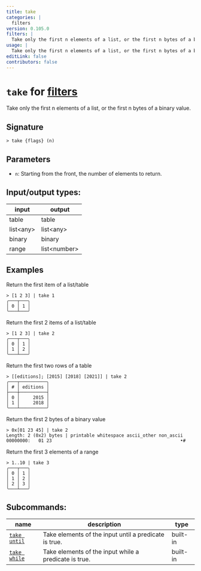 ```yaml
---
title: take
categories: |
  filters
version: 0.105.0
filters: |
  Take only the first n elements of a list, or the first n bytes of a binary value.
usage: |
  Take only the first n elements of a list, or the first n bytes of a binary value.
editLink: false
contributors: false
---
```

<!-- This file is automatically generated. Please edit the command in https://github.com/nushell/nushell instead. -->

# `take` for [filters](/commands/categories/filters.md)

<div class='command-title'>Take only the first n elements of a list, or the first n bytes of a binary value.</div>

## Signature

```> take {flags} (n)```

## Parameters

 -  `n`: Starting from the front, the number of elements to return.


## Input/output types:

| input     | output       |
| --------- | ------------ |
| table     | table        |
| list&lt;any&gt; | list&lt;any&gt;    |
| binary    | binary       |
| range     | list&lt;number&gt; |
## Examples

Return the first item of a list/table
```nu
> [1 2 3] | take 1
╭───┬───╮
│ 0 │ 1 │
╰───┴───╯

```

Return the first 2 items of a list/table
```nu
> [1 2 3] | take 2
╭───┬───╮
│ 0 │ 1 │
│ 1 │ 2 │
╰───┴───╯

```

Return the first two rows of a table
```nu
> [[editions]; [2015] [2018] [2021]] | take 2
╭───┬──────────╮
│ # │ editions │
├───┼──────────┤
│ 0 │     2015 │
│ 1 │     2018 │
╰───┴──────────╯

```

Return the first 2 bytes of a binary value
```nu
> 0x[01 23 45] | take 2
Length: 2 (0x2) bytes | printable whitespace ascii_other non_ascii
00000000:   01 23                                                •#

```

Return the first 3 elements of a range
```nu
> 1..10 | take 3
╭───┬───╮
│ 0 │ 1 │
│ 1 │ 2 │
│ 2 │ 3 │
╰───┴───╯

```


## Subcommands:

| name                                         | description                                           | type     |
| -------------------------------------------- | ----------------------------------------------------- | -------- |
| [`take until`](/commands/docs/take_until.md) | Take elements of the input until a predicate is true. | built-in |
| [`take while`](/commands/docs/take_while.md) | Take elements of the input while a predicate is true. | built-in |